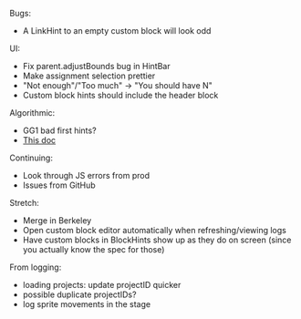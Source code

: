 Bugs:
* A LinkHint to an empty custom block will look odd

UI:
* Fix parent.adjustBounds bug in HintBar
* Make assignment selection prettier
* "Not enough"/"Too much" -> "You should have N"
* Custom block hints should include the header block

Algorithmic:
* GG1 bad first hints?
* [This doc](https://docs.google.com/document/d/1_t-jeOH34-yaK4aXZpbNDNnAvZt5m4d-1ZY2gTcSQ6o/edit)

Continuing:
* Look through JS errors from prod
* Issues from GitHub

Stretch:
* Merge in Berkeley
* Open custom block editor automatically when refreshing/viewing logs
* Have custom blocks in BlockHints show up as they do on screen (since you actually know the spec for those)

From logging:
* loading projects: update projectID quicker
* possible duplicate projectIDs?
* log sprite movements in the stage
